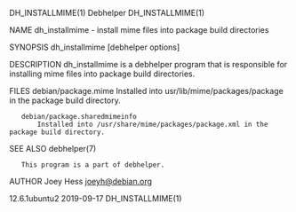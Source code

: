 DH_INSTALLMIME(1)                                                                                 Debhelper                                                                                 DH_INSTALLMIME(1)

NAME
       dh_installmime - install mime files into package build directories

SYNOPSIS
       dh_installmime [debhelper options]

DESCRIPTION
       dh_installmime is a debhelper program that is responsible for installing mime files into package build directories.

FILES
       debian/package.mime
           Installed into usr/lib/mime/packages/package in the package build directory.

       debian/package.sharedmimeinfo
           Installed into /usr/share/mime/packages/package.xml in the package build directory.

SEE ALSO
       debhelper(7)

       This program is a part of debhelper.

AUTHOR
       Joey Hess <joeyh@debian.org>

12.6.1ubuntu2                                                                                     2019-09-17                                                                                DH_INSTALLMIME(1)
